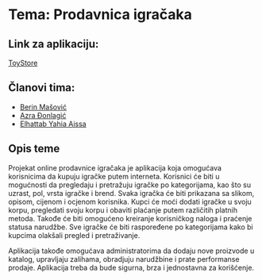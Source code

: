 # Tema: Prodavnica igračaka

## Link za aplikaciju: 
[ToyStore](http://toystore2023-001-site1.htempurl.com/)
 
## Članovi tima:
- [Berin Mašović](https://www.github.com/bmasovic1)
- [Azra Đonlagić](https://www.github.com/Azra1802)
- [Elhattab Yahia Aissa](https://github.com/hapiiiii)

## Opis teme
Projekat online prodavnice igračaka je aplikacija koja omogućava korisnicima da kupuju igračke putem interneta. Korisnici će biti u mogućnosti da pregledaju i pretražuju igračke po kategorijama, kao što su uzrast, pol, vrsta igračke i brend. Svaka igračka će biti prikazana sa slikom, opisom, cijenom i ocjenom korisnika. Kupci će moći dodati igračke u svoju korpu, pregledati svoju korpu i obaviti plaćanje putem različitih platnih metoda. Takođe će biti omogućeno kreiranje korisničkog naloga i praćenje statusa narudžbe. Sve igračke će biti raspoređene po kategorijama kako bi kupcima olakšali pregled i pretraživanje.

Aplikacija takođe omogućava administratorima da dodaju nove proizvode u katalog, upravljaju zalihama, obradjuju narudžbine i prate performanse prodaje. Aplikacija treba da bude sigurna, brza i jednostavna za korišćenje.
 

